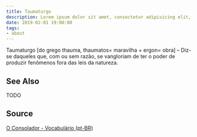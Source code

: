```yaml
---
title: Taumaturgo
description: Lorem ipsum dolor sit amet, consectetur adipisicing elit, sed do eiusmod tempor incididunt ut labore et dolore magna aliqua.  TODO
date: 2019-02-01 19:00:00
tags:
- about
---
```


Taumaturgo [do grego thauma, thaumatos= maravilha + ergon= obra] – Diz-se daqueles que, com ou sem razão, se vangloriam de ter o poder de produzir fenômenos fora das leis da natureza. 



## See Also
TODO

## Source
[O Consolador - Vocabulário (pt-BR)](http://www.oconsolador.com.br/linkfixo/vocabulario/principal.html)
